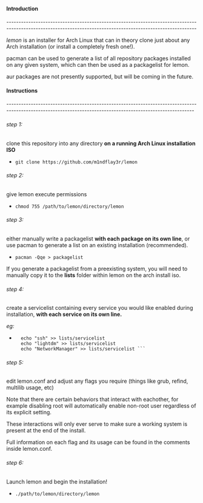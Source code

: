 <h4>Introduction</h4>
------------------------------------------------------------------------------------------------------------------------------------------------------------

*lemon* is an installer for Arch Linux that can in theory clone just about any Arch installation (or install a completely fresh one!).

pacman can be used to generate a list of all repository packages installed on any given system, which can then be used as a packagelist for lemon.

aur packages are not presently supported, but will be coming in the future.

<h4>Instructions</h4>
-----------------------------------------------------------------------------------------------------------------------------------------------------------

<h6>step 1:</h6>

clone this repository into any directory **on a running Arch Linux installation ISO**

- ``` git clone https://github.com/m1ndflay3r/lemon ```


<h6>step 2:</h6> 

give lemon execute permissions

- ``` chmod 755 /path/to/lemon/directory/lemon ```


<h6>step 3:</h6> 

either manually write a packagelist **with each package on its own line**, or use pacman to generate a list on an existing installation (recommended).

- ``` pacman -Qqe > packagelist ```

If you generate a packagelist from a preexisting system, you will need to manually copy it to the **lists** folder within lemon on the arch install iso.

<h6>step 4:</h6> 

create a servicelist containing every service you would like enabled during installation, **with each service on its own line.**


*eg:*

- ``` cd lemon
    echo "ssh" >> lists/servicelist
    echo "lightdm" >> lists/servicelist
    echo "NetworkManager" >> lists/servicelist ```

<h6>step 5:</h6> 

edit lemon.conf and adjust any flags you require (things like grub, refind, multilib usage, etc)

Note that there are certain behaviors that interact with eachother, for example disabling root will automatically enable non-root user regardless of its explicit setting.


These interactions will only ever serve to make sure a working system is present at the end of the install.


Full information on each flag and its usage can be found in the comments inside lemon.conf.


<h6>step 6:</h6>

Launch lemon and begin the installation!

- ``` ./path/to/lemon/directory/lemon ```

